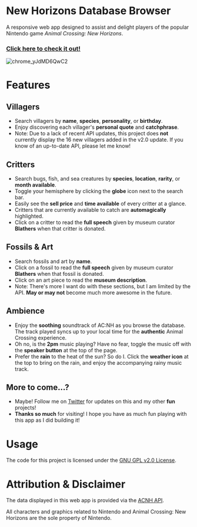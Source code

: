 # New Horizons Database Browser

A responsive web app designed to assist and delight players of the popular Nintendo game _Animal Crossing: New Horizons_.

### [**Click here to check it out!**](https://acnh-browser.netlify.app/)
<!-- ![chrome_JRETOu1xcO](https://user-images.githubusercontent.com/96756923/166129214-60670002-0fbc-428f-a1e9-1be668463bcb.png) -->
![chrome_yJdMD6QwC2](https://user-images.githubusercontent.com/96756923/166415707-3676a395-d069-42c3-bfac-6116c0e39a87.png)
# Features
## Villagers
- Search villagers by **name**, **species**, **personality**, or **birthday**.
- Enjoy discovering each villager's **personal quote** and **catchphrase**.
- Note: Due to a lack of recent API updates, this project does **not** currently display the 16 new villagers added in the v2.0 update. If you know of an up-to-date API, please let me know!

## Critters
- Search bugs, fish, and sea creatures by **species**, **location**, **rarity**, or **month available**.
- Toggle your hemisphere by clicking the **globe** icon next to the search bar.
- Easily see the **sell price** and **time available** of every critter at a glance.
- Critters that are currently available to catch are **automagically** highlighted.
- Click on a critter to read the **full speech** given by museum curator **Blathers** when that critter is donated.

## Fossils & Art
- Search fossils and art by **name**.
- Click on a fossil to read the **full speech** given by museum curator **Blathers** when that fossil is donated.
- Click on an art piece to read the **museum description**.
- Note: There's more I want do with these sections, but I am limited by the API. **May or may not** become much more awesome in the future.

## Ambience
- Enjoy the **soothing** soundtrack of AC:NH as you browse the database. The track played syncs up to your local time for the **authentic** Animal Crossing experience.
- Oh no, is the **2pm** music playing? Have no fear, toggle the music off with the **speaker button** at the top of the page.
- Prefer the **rain** to the heat of the sun? So do I. Click the **weather icon** at the top to bring on the rain, and enjoy the accompanying rainy music track.

## More to come...?
- Maybe! Follow me on [Twitter](https://twitter.com/ramblingadam) for updates on this and my other **fun** projects!
- **Thanks so much** for visiting! I hope you have as much fun playing with this app as I did building it!

# Usage
The code for this project is licensed under the [GNU GPL v2.0 License](https://github.com/ramblingadam/acnh/blob/main/LICENSE.md).

# Attribution & Disclaimer
The data displayed in this web app is provided via the [ACNH API](https://acnhapi.com/).

All characters and graphics related to Nintendo and Animal Crossing: New Horizons are the sole property of Nintendo.
